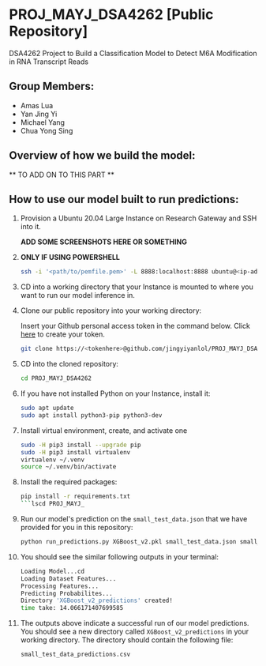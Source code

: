 # PROJ_MAYJ_DSA4262 [Public Repository]
DSA4262 Project to Build a Classification Model to Detect M6A Modification in RNA Transcript Reads

## Group Members:
- Amas Lua
- Yan Jing Yi
- Michael Yang
- Chua Yong Sing

## Overview of how we build the model:

** TO ADD ON TO THIS PART **


## How to use our model built to run predictions:
1. Provision a Ubuntu 20.04 Large Instance on Research Gateway and SSH into it.

    **ADD SOME SCREENSHOTS HERE OR SOMETHING**

2. **ONLY IF USING POWERSHELL**
   ```bash
   ssh -i '<path/to/pemfile.pem>' -L 8888:localhost:8888 ubuntu@<ip-address of Instance>
   ```

3. CD into a working directory that your Instance is mounted to where you want to run our model inference in.

4. Clone our public repository into your working directory:

   Insert your Github personal access token in the command below. Click [here](https://docs.github.com/en/authentication/keeping-your-account-and-data-secure/creating-a-personal-access-token) to create your token.
    ```bash
    git clone https://<tokenhere>@github.com/jingyiyanlol/PROJ_MAYJ_DSA4262.git
    ```
5. CD into the cloned repository:
    ```bash
    cd PROJ_MAYJ_DSA4262
    ```
6. If you have not installed Python on your Instance, install it:
    ```bash
    sudo apt update
    sudo apt install python3-pip python3-dev
    ```
7. Install virtual environment, create, and activate one
    ```bash
    sudo -H pip3 install --upgrade pip
    sudo -H pip3 install virtualenv
    virtualenv ~/.venv
    source ~/.venv/bin/activate
    ```
8. Install the required packages:
    ```bash
    pip install -r requirements.txt
    ```lscd PROJ_MAYJ_
9. Run our model's prediction on the `small_test_data.json` that we have provided for you in this repository:
    ```bash
    python run_predictions.py XGBoost_v2.pkl small_test_data.json small_test_data_predictions.csv
    ```
10. You should see the similar following outputs in your terminal:
    ```bash
    Loading Model...cd 
    Loading Dataset Features...
    Processing Features...
    Predicting Probabilites...
    Directory 'XGBoost_v2_predictions' created!
    time take: 14.066171407699585
    ```
11. The outputs above indicate a successful run of our model predictions. You should see a new directory called `XGBoost_v2_predictions` in your working directory. The directory should contain the following file:
    ```bash
    small_test_data_predictions.csv
    ```
